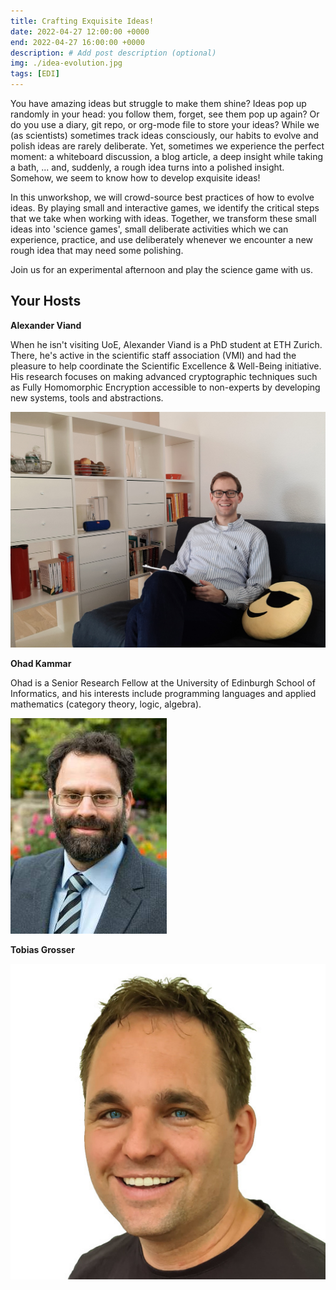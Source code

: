 ```yaml
---
title: Crafting Exquisite Ideas!
date: 2022-04-27 12:00:00 +0000
end: 2022-04-27 16:00:00 +0000
description: # Add post description (optional)
img: ./idea-evolution.jpg
tags: [EDI]
---
```


You have amazing ideas but struggle to make them shine? Ideas pop up randomly
in your head: you follow them, forget, see them pop up again? Or
do you use a diary, git repo, or org-mode file to store your ideas?  While we
(as scientists) sometimes track ideas consciously, our habits to evolve and
polish ideas are rarely deliberate. Yet, sometimes we experience the perfect
moment: a whiteboard discussion, a blog article, a deep insight while taking a
bath, ... and, suddenly, a rough idea turns into a polished insight. Somehow,
we seem to know how to develop exquisite ideas!

In this unworkshop, we will crowd-source best practices of how to evolve
ideas. By playing small and interactive games, we identify the critical steps
that we take when working with ideas. Together, we transform these small
ideas into 'science games', small deliberate activities which we can
experience, practice, and use deliberately whenever we encounter a new rough
idea that may need some polishing.

Join us for an experimental afternoon and play the science game with us.

## Your Hosts

**Alexander Viand**

When he isn't visiting UoE, Alexander Viand is a PhD student at ETH Zurich. There, he's active in the scientific staff association (VMI) and had the pleasure to help coordinate the Scientific Excellence & Well-Being initiative. His research focuses on making advanced cryptographic techniques such as Fully Homomorphic Encryption accessible to non-experts by developing new systems, tools and abstractions.

![Alexander Viand](./alex.jpg)

**Ohad Kammar**

Ohad is a Senior Research Fellow at the University of Edinburgh School of
Informatics, and his interests include programming languages and applied
mathematics (category theory, logic, algebra).

![Ohad Kammar](./ohad-kammar-fancy.jpg)

**Tobias Grosser**

![Tobias Grosser](./grosser.jpg)
